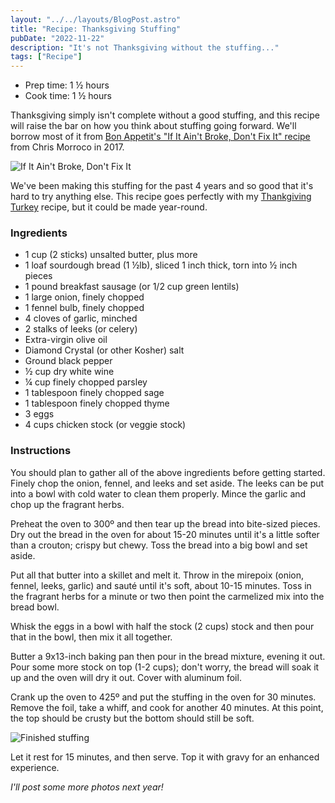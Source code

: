 ```yaml
---
layout: "../../layouts/BlogPost.astro"
title: "Recipe: Thanksgiving Stuffing"
pubDate: "2022-11-22"
description: "It's not Thanksgiving without the stuffing..."
tags: ["Recipe"]
---
```


<ul class="recipe-meta">
    <li>Prep time: 1 ½ hours</li>
    <li>Cook time: 1 ½ hours</li>
</ul>

Thanksgiving simply isn't complete without a good stuffing, and this recipe will raise the bar on how you think about stuffing going forward. We'll borrow most of it from [Bon Appetit's "If It Ain't Broke, Don't Fix It" recipe](https://www.bonappetit.com/recipe/if-it-aint-broke-dont-fix-it-stuffing) from Chris Morroco in 2017.

![If It Ain't Broke, Don't Fix It](/images/blog/2022-11-26-thanksgiving-stuffing/stuffing-0.png)

We've been making this stuffing for the past 4 years and so good that it's hard to try anything else. This recipe goes perfectly with my [Thankgiving Turkey](/blog/2020-11-25-thanksgiving-turkey) recipe, but it could be made year-round.

### Ingredients

* 1 cup (2 sticks) unsalted butter, plus more
* 1 loaf sourdough bread (1 ½lb), sliced 1 inch thick, torn into ½ inch pieces
* 1 pound breakfast sausage (or 1/2 cup green lentils)
* 1 large onion, finely chopped
* 1 fennel bulb, finely chopped
* 4 cloves of garlic, minched
* 2 stalks of leeks (or celery)
* Extra-virgin olive oil
* Diamond Crystal (or other Kosher) salt
* Ground black pepper
* ½ cup dry white wine
* ¼ cup finely chopped parsley
* 1 tablespoon finely chopped sage
* 1 tablespoon finely chopped thyme
* 3 eggs
* 4 cups chicken stock (or veggie stock)

### Instructions

You should plan to gather all of the above ingredients before getting started. Finely chop the onion, fennel, and leeks and set aside. The leeks can be put into a bowl with cold water to clean them properly. Mince the garlic and chop up the fragrant herbs.

Preheat the oven to 300º and then tear up the bread into bite-sized pieces. Dry out the bread in the oven for about 15-20 minutes until it's a little softer than a crouton; crispy but chewy. Toss the bread into a big bowl and set aside.

Put all that butter into a skillet and melt it. Throw in the mirepoix (onion, fennel, leeks, garlic) and sauté until it's soft, about 10-15 minutes. Toss in the fragrant herbs for a minute or two then point the carmelized mix into the bread bowl.

Whisk the eggs in a bowl with half the stock (2 cups) stock and then pour that in the bowl, then mix it all together.

Butter a 9x13-inch baking pan then pour in the bread mixture, evening it out. Pour some more stock on top (1-2 cups); don't worry, the bread will soak it up and the oven will dry it out. Cover with aluminum foil.

Crank up the oven to 425º and put the stuffing in the oven for 30 minutes. Remove the foil, take a whiff, and cook for another 40 minutes. At this point, the top should be crusty but the bottom should still be soft.

![Finished stuffing](/images/blog/2022-11-26-thanksgiving-stuffing/stuffing-1.jpg)

Let it rest for 15 minutes, and then serve. Top it with gravy for an enhanced experience.

<em>I'll post some more photos next year!</em>